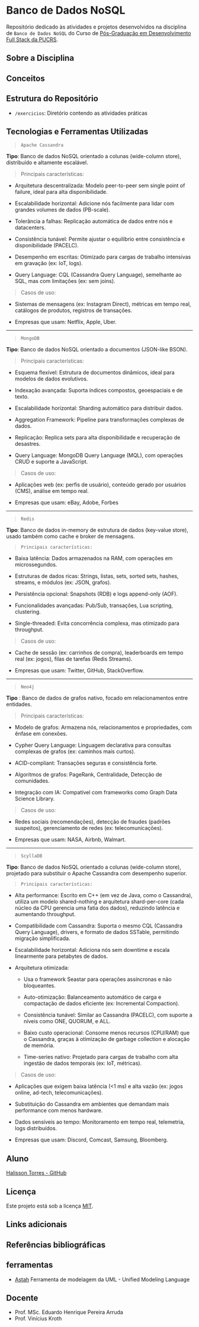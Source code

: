 # Banco de Dados NoSQL

Repositório dedicado às atividades e projetos desenvolvidos na disciplina de `Banco de Dados NoSQL` do Curso de [Pós-Graduação em Desenvolvimento Full Stack da PUCRS](https://online.pucrs.br/pos-graduacao/desenvolvimento-full-stack).

## Sobre a Disciplina


## Conceitos


## Estrutura do Repositório

- `/exercicios`: Diretório contendo as atividades práticas

## Tecnologias e Ferramentas Utilizadas

> `Apache Cassandra`

**Tipo**: Banco de dados NoSQL orientado a colunas (wide-column store), distribuído e altamente escalável.

> Principais características:

- Arquitetura descentralizada: Modelo peer-to-peer sem single point of failure, ideal para alta disponibilidade.

- Escalabilidade horizontal: Adicione nós facilmente para lidar com grandes volumes de dados (PB-scale).

- Tolerância a falhas: Replicação automática de dados entre nós e datacenters.

- Consistência tunável: Permite ajustar o equilíbrio entre consistência e disponibilidade (PACELC).

- Desempenho em escritas: Otimizado para cargas de trabalho intensivas em gravação (ex: IoT, logs).

- Query Language: CQL (Cassandra Query Language), semelhante ao SQL, mas com limitações (ex: sem joins).

> Casos de uso:

- Sistemas de mensagens (ex: Instagram Direct), métricas em tempo real, catálogos de produtos, registros de transações.

- Empresas que usam: Netflix, Apple, Uber.

---

> `MongoDB`

**Tipo**: Banco de dados NoSQL orientado a documentos (JSON-like BSON).

> Principais características:

- Esquema flexível: Estrutura de documentos dinâmicos, ideal para modelos de dados evolutivos.

- Indexação avançada: Suporta índices compostos, geoespaciais e de texto.

- Escalabilidade horizontal: Sharding automático para distribuir dados.

- Aggregation Framework: Pipeline para transformações complexas de dados.

- Replicação: Replica sets para alta disponibilidade e recuperação de desastres.

- Query Language: MongoDB Query Language (MQL), com operações CRUD e suporte a JavaScript.

> Casos de uso:

- Aplicações web (ex: perfis de usuário), conteúdo gerado por usuários (CMS), análise em tempo real.

- Empresas que usam: eBay, Adobe, Forbes

---

> `Redis`

**Tipo**: Banco de dados in-memory de estrutura de dados (key-value store), usado também como cache e broker de mensagens.

>     Principais características:

- Baixa latência: Dados armazenados na RAM, com operações em microssegundos.

- Estruturas de dados ricas: Strings, listas, sets, sorted sets, hashes, streams, e módulos (ex: JSON, grafos).

- Persistência opcional: Snapshots (RDB) e logs append-only (AOF).

- Funcionalidades avançadas: Pub/Sub, transações, Lua scripting, clustering.

- Single-threaded: Evita concorrência complexa, mas otimizado para throughput.

> Casos de uso:

- Cache de sessão (ex: carrinhos de compra), leaderboards em tempo real (ex: jogos), filas de tarefas (Redis Streams).

- Empresas que usam: Twitter, GitHub, StackOverflow.

 ---

 > `Neo4j`

**Tipo** : Banco de dados de grafos nativo, focado em relacionamentos entre entidades.

> Principais características:

- Modelo de grafos: Armazena nós, relacionamentos e propriedades, com ênfase em conexões.

- Cypher Query Language: Linguagem declarativa para consultas complexas de grafos (ex: caminhos mais curtos).

- ACID-compliant: Transações seguras e consistência forte.

- Algoritmos de grafos: PageRank, Centralidade, Detecção de comunidades.

- Integração com IA: Compatível com frameworks como Graph Data Science Library.

> Casos de uso:

- Redes sociais (recomendações), detecção de fraudes (padrões suspeitos), gerenciamento de redes (ex: telecomunicações).

- Empresas que usam: NASA, Airbnb, Walmart.

---

> `ScyllaDB`

**Tipo**: Banco de dados NoSQL orientado a colunas (wide-column store), projetado para substituir o Apache Cassandra com desempenho superior.

>     Principais características:

- Alta performance: Escrito em C++ (em vez de Java, como o Cassandra), utiliza um modelo shared-nothing e arquitetura shard-per-core (cada núcleo da CPU gerencia uma fatia dos dados), reduzindo latência e aumentando throughput.

- Compatibilidade com Cassandra: Suporta o mesmo CQL (Cassandra Query Language), drivers, e formato de dados SSTable, permitindo migração simplificada.

- Escalabilidade horizontal: Adiciona nós sem downtime e escala linearmente para petabytes de dados.

- Arquitetura otimizada:

    - Usa o framework Seastar para operações assíncronas e não bloqueantes.

    - Auto-otimização: Balanceamento automático de carga e compactação de dados eficiente (ex: Incremental Compaction).

    - Consistência tunável: Similar ao Cassandra (PACELC), com suporte a níveis como ONE, QUORUM, e ALL.

    - Baixo custo operacional: Consome menos recursos (CPU/RAM) que o Cassandra, graças à otimização de garbage collection e alocação de memória.

    - Time-series nativo: Projetado para cargas de trabalho com alta ingestão de dados temporais (ex: IoT, métricas).

> Casos de uso:

- Aplicações que exigem baixa latência (<1 ms) e alta vazão (ex: jogos online, ad-tech, telecomunicações).

- Substituição do Cassandra em ambientes que demandam mais performance com menos hardware.

- Dados sensíveis ao tempo: Monitoramento em tempo real, telemetria, logs distribuídos.

- Empresas que usam: Discord, Comcast, Samsung, Bloomberg.

## Aluno

[Halisson Torres - GitHub](https://github.com/halissontorres)

## Licença

Este projeto está sob a licença [MIT](../LICENSE).

## Links adicionais

## Referências bibliográficas

## ferramentas

- [Astah](https://astah.net) Ferramenta de modelagem da UML - Unified Modeling Language


## Docente

- Prof. MSc. Eduardo Henrique Pereira Arruda
- Prof. Vinícius Kroth 



